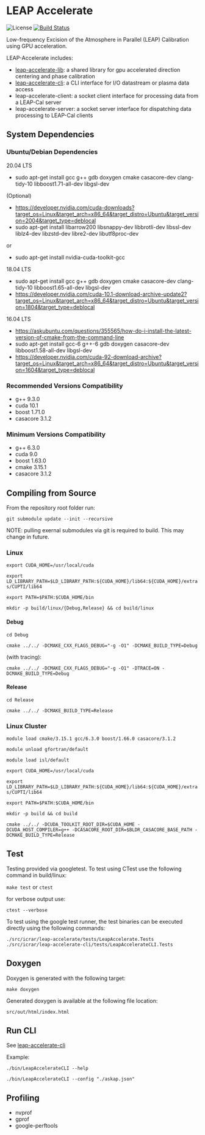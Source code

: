 # LEAP Accelerate

![License](https://img.shields.io/badge/license-LGPL_2.1-blue)
[![Build Status](https://travis-ci.com/ICRAR/leap-accelerate.svg?token=1YzqBsytWggkjwq3sjZP&branch=master)](https://travis-ci.com/ICRAR/leap-accelerate)

Low-frequency Excision of the Atmosphere in Parallel (LEAP) Calibration using GPU acceleration.

LEAP-Accelerate includes:

* [leap-accelerate-lib](src/icrar/leap-accelerate/ReadMe.md): a shared library for gpu accelerated direction centering and phase calibration
* [leap-accelerate-cli](src/icrar/leap-accelerate-cli/ReadMe.md): a CLI interface for I/O datastream or plasma data access 
* leap-accelerate-client: a socket client interface for processing data from a LEAP-Cal server
* leap-accelerate-server: a socket server interface for dispatching data processing to LEAP-Cal clients

## System Dependencies

### Ubuntu/Debian Dependencies

20.04 LTS

* sudo apt-get install gcc g++ gdb doxygen cmake casacore-dev clang-tidy-10 libboost1.71-all-dev libgsl-dev 

(Optional)
* https://developer.nvidia.com/cuda-downloads?target_os=Linux&target_arch=x86_64&target_distro=Ubuntu&target_version=2004&target_type=deblocal
* sudo apt-get install libarrow200 libsnappy-dev libbrotli-dev libssl-dev liblz4-dev libzstd-dev libre2-dev libutf8proc-dev

or

* sudo apt-get install nvidia-cuda-toolkit-gcc

18.04 LTS

* sudo apt-get install gcc g++ gdb doxygen cmake casacore-dev clang-tidy-10 libboost1.65-all-dev libgsl-dev
* https://developer.nvidia.com/cuda-10.1-download-archive-update2?target_os=Linux&target_arch=x86_64&target_distro=Ubuntu&target_version=1804&target_type=deblocal

16.04 LTS

* https://askubuntu.com/questions/355565/how-do-i-install-the-latest-version-of-cmake-from-the-command-line
* sudo apt-get install gcc-6 g++-6 gdb doxygen casacore-dev libboost1.58-all-dev libgsl-dev
* https://developer.nvidia.com/cuda-92-download-archive?target_os=Linux&target_arch=x86_64&target_distro=Ubuntu&target_version=1604&target_type=deblocal

### Recommended Versions Compatibility

* g++ 9.3.0
* cuda 10.1
* boost 1.71.0
* casacore 3.1.2

### Minimum Versions Compatibility

* g++ 6.3.0
* cuda 9.0
* boost 1.63.0
* cmake 3.15.1
* casacore 3.1.2

## Compiling from Source

From the repository root folder run:

`git submodule update --init --recursive`

NOTE: pulling exernal submodules via git is required to build. This may change in future.

### Linux

`export CUDA_HOME=/usr/local/cuda`

`export LD_LIBRARY_PATH=$LD_LIBRARY_PATH:${CUDA_HOME}/lib64:${CUDA_HOME}/extras/CUPTI/lib64`

`export PATH=$PATH:$CUDA_HOME/bin`

`mkdir -p build/linux/{Debug,Release} && cd build/linux`

#### Debug

`cd Debug`

`cmake ../../ -DCMAKE_CXX_FLAGS_DEBUG="-g -O1" -DCMAKE_BUILD_TYPE=Debug`

(with tracing):

`cmake ../../ -DCMAKE_CXX_FLAGS_DEBUG="-g -O1" -DTRACE=ON -DCMAKE_BUILD_TYPE=Debug`

#### Release

`cd Release`

`cmake ../../ -DCMAKE_BUILD_TYPE=Release`

### Linux Cluster

`module load cmake/3.15.1 gcc/6.3.0 boost/1.66.0 casacore/3.1.2`

`module unload gfortran/default`

`module load isl/default`

`export CUDA_HOME=/usr/local/cuda`

`export LD_LIBRARY_PATH=$LD_LIBRARY_PATH:${CUDA_HOME}/lib64:${CUDA_HOME}/extras/CUPTI/lib64`

`export PATH=$PATH:$CUDA_HOME/bin`

`mkdir -p build && cd build`

`cmake ../../ -DCUDA_TOOLKIT_ROOT_DIR=$CUDA_HOME -DCUDA_HOST_COMPILER=g++ -DCASACORE_ROOT_DIR=$BLDR_CASACORE_BASE_PATH -DCMAKE_BUILD_TYPE=Release`

## Test

Testing provided via googletest. To test using CTest use the following command in build/linux:

`make test` or `ctest`

for verbose output use:

`ctest --verbose`

To test using the google test runner, the test binaries can be executed directly using the following commands:

`./src/icrar/leap-accelerate/tests/LeapAccelerate.Tests`
`./src/icrar/leap-accelerate-cli/tests/LeapAccelerateCLI.Tests`

## Doxygen

Doxygen is generated with the following target:

`make doxygen`

Generated doxygen is available at the following file location:

`src/out/html/index.html`

## Run CLI

See [leap-accelerate-cli](src/icrar/leap-accelerate-cli/ReadMe.md)

Example:

`./bin/LeapAccelerateCLI --help`

`./bin/LeapAccelerateCLI --config "./askap.json"`

## Profiling

* nvprof
* gprof
* google-perftools

